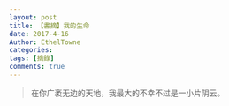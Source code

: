 ```yaml
---
layout: post
title: 【書摘】我的生命
date: 2017-4-16
Author: EthelTowne
categories: 
tags: [摘錄]
comments: true
--- 
```


> 在你广袤无边的天地，我最大的不幸不过是一小片阴云。
